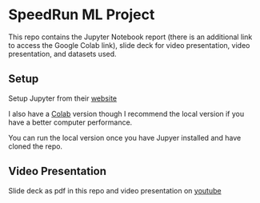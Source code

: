 # SpeedRun ML Project

This repo contains the Jupyter Notebook report (there is an additional link to access the Google Colab link), slide deck for video presentation, video presentation, and datasets used.

## Setup
Setup Jupyter from their [website](https://jupyter.org/install)

I also have a [Colab](https://colab.research.google.com/drive/1AzXACizd_GWLmmZ_O2BIF8-PG_H65f7-?usp=sharing) version though I recommend the local version if you have a better computer performance.

You can run the local version once you have Jupyer installed and have cloned the repo.

## Video Presentation
Slide deck as pdf in this repo and video presentation on [youtube](https://www.youtube.com/watch?v=Wd4OXEFU-QM)
